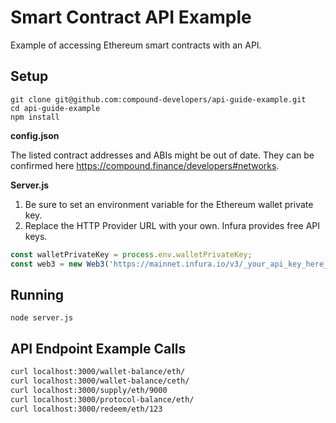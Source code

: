# Smart Contract API Example

Example of accessing Ethereum smart contracts with an API.

## Setup

```
git clone git@github.com:compound-developers/api-guide-example.git
cd api-guide-example
npm install
```

**config.json**

The listed contract addresses and ABIs might be out of date. They can be confirmed here https://compound.finance/developers#networks.

**Server.js**

1. Be sure to set an environment variable for the Ethereum wallet private 
key.
2. Replace the HTTP Provider URL with your own. Infura provides free API keys.

```js
const walletPrivateKey = process.env.walletPrivateKey;
const web3 = new Web3('https://mainnet.infura.io/v3/_your_api_key_here_');
```

## Running

```
node server.js
```

## API Endpoint Example Calls

```bash
curl localhost:3000/wallet-balance/eth/
curl localhost:3000/wallet-balance/ceth/
curl localhost:3000/supply/eth/9000
curl localhost:3000/protocol-balance/eth/
curl localhost:3000/redeem/eth/123
```
